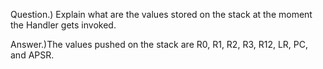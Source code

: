 Question.)  Explain what are the values stored on the stack at the moment the Handler gets invoked.

Answer.)The values pushed on the stack are R0, R1, R2, R3, R12, LR, PC, and APSR.
